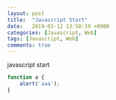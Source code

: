 ```yaml
---
layout: post
title:  "Javascript Start"
date:   2019-03-12 13:50:19 +0900
categories: [Javascript, Web]
tags: [Javascript, Web]
comments: true
---
```

javascript start
```javascript
function a {
    alert('aaa');
}
```
